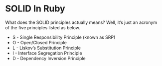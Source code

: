 # SOLID In Ruby

What does the SOLID principles actually means? Well, it’s just an acronym of the five principles listed as below.

- S - Single Responsibility Principle (known as SRP)
- O - Open/Closed Principle
- L - Liskov’s Substitution Principle
- I - Interface Segregation Principle
- D - Dependency Inversion Principle
